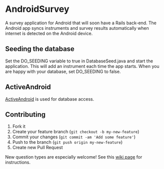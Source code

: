 AndroidSurvey
=============
A survey application for Android that will soon have a Rails back-end.  The Android app syncs instruments and survey results automatically when internet is detected on the Android device.

## Seeding the database

Set the DO_SEEDING variable to true in DatabaseSeed.java and start the application.  This will add an instrument each time the app starts.  When you are happy with your database, set DO_SEEDING to false.

## ActiveAndroid
[ActiveAndroid](https://github.com/pardom/ActiveAndroid) is used for database access.

## Contributing

1. Fork it
2. Create your feature branch (`git checkout -b my-new-feature`)
3. Commit your changes (`git commit -am 'Add some feature'`)
4. Push to the branch (`git push origin my-new-feature`)
5. Create new Pull Request

New question types are especially welcome!  See this [wiki page](https://github.com/mnipper/AndroidSurvey/wiki/Adding-a-Question-Type) for instructions.
